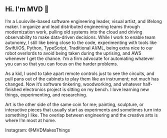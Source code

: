 ## Hi. I'm MVD 👋

I’m a Louisville-based software engineering leader, visual artist, and lifelong maker. I organize and lead distributed engineering teams through modernization work, pulling old systems into the cloud and driving observability to make data-driven decisions. While I work to enable team autonomy, I still like being close to the code, experimenting with tools like Swift/iOS, Python, TypeScript, Traditional AI/ML, being extra nice to our robot overlords to avoid being taken during the uprising, and AWS whenever I get the chance. I'm a firm advocate for automating whatever you can so that you can focus on the harder problems.

As a kid, I used to take apart remote controls just to see the circuits, and pull pans out of the cabinets to play them like an instrument; not much has changed. Now it’s software tinkering, woodworking, and whatever half-finished electronics project is sitting on my bench. I love learning new things, experimenting, and researching.

Art is the other side of the same coin for me; painting, sculpture, or interactive pieces that usually start as experiments and sometimes turn into something I like. The overlap between engineering and the creative arts is where I’m most at home.

Instagram: @MVDMakesThings
